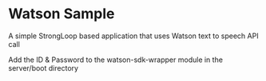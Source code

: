 Watson Sample
=============
A simple StrongLoop based application that uses Watson text to speech API call

Add the ID & Password to the watson-sdk-wrapper module in the server/boot directory